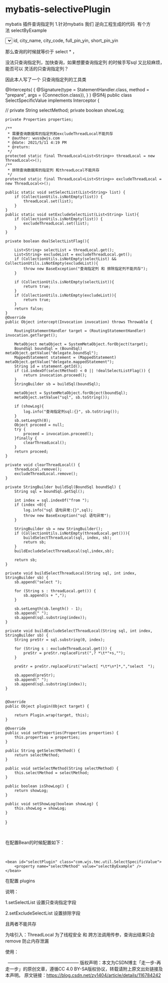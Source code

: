 # mybatis-selectivePlugin
mybatis 插件查询指定列
1.针对mybatis 我们 逆向工程生成的代码  有个方法 selectByExample 
 

<select id="selectByExample" resultMap="BaseResultMap" parameterType="com.wuss.model.hotel.HotelCityInfoCriteria" >
    <!--
     WARNING -  该映射文件为自动生成, 请勿修改.
    -->
    select
    <if test="distinct" >
      distinct
    </if>
    <include refid="Base_Column_List" />
    from hotel_city_info
    <if test="_parameter != null" >
      <include refid="Example_Where_Clause" />
    </if>
    <if test="orderByClause != null" >
      order by ${orderByClause}
    </if>
    <if test="limit != 0 " >
       limit ${start} , ${limit}
    </if>
  </select>
 
  <sql id="Base_Column_List" >
    <!--
     WARNING -  该映射文件为自动生成, 请勿修改.
    -->
    id, city_name, city_code, full_pin_yin, short_pin_yin
  </sql>
 

那么查询的时候就等价于 select * ，

没法只查询指定列，加快查询，如果想要查询指定列 的时候手写sql 又比较麻烦，能否可以 灵活的只查询指定列？

因此本人写了一个 只查询指定列的工具类

@Intercepts(
        {
                @Signature(type = StatementHandler.class, method = "prepare", args = {Connection.class}),
        }
)
@Slf4j
public class SelectSpecificValue implements Interceptor {
 
//
    private String selectMethod;
    private boolean showLog;
 
    private Properties properties;
 
    /**
     * 需要查询数据库的指定列和excludeThreadLocal不能共存
     * @author: wuss@wjs.com
     * @date: 2021/5/11 4:19 PM
     * @return:
     */
    protected static final ThreadLocal<List<String>> threadLocal = new ThreadLocal<>();
    /**
     * 排除查询数据库的指定列 和threadLocal不能共存
     */
    protected static final ThreadLocal<List<String>> excludeThreadLocal = new ThreadLocal<>();
 
    public static void setSelectList(List<String> list) {
        if (CollectionUtils.isNotEmpty(list)) {
            threadLocal.set(list);
        }
    }
    public static void setExcludeSelectList(List<String> list){
        if (CollectionUtils.isNotEmpty(list)) {
            excludeThreadLocal.set(list);
        }
    }
 
    private boolean dealSelectListFlag(){
 
        List<String> selectList = threadLocal.get();
        List<String> excludeList = excludeThreadLocal.get();
        if (CollectionUtils.isNotEmpty(selectList) && CollectionUtils.isNotEmpty(excludeList)){
            throw new BaseException("查询指定列 和 排除指定列不能共存");
        }
 
        if (CollectionUtils.isNotEmpty(selectList)){
            return true;
        }
        if (CollectionUtils.isNotEmpty(excludeList)){
            return true;
        }
        return false;
    }
    @Override
    public Object intercept(Invocation invocation) throws Throwable {
 
        RoutingStatementHandler target = (RoutingStatementHandler) invocation.getTarget();
 
        MetaObject metaObject = SystemMetaObject.forObject(target);
        BoundSql boundSql = (BoundSql) metaObject.getValue("delegate.boundSql");
        MappedStatement statement = (MappedStatement) metaObject.getValue("delegate.mappedStatement");
        String id = statement.getId();
        if (id.indexOf(selectMethod) < 0 || !dealSelectListFlag()) {
            return invocation.proceed();
        }
        StringBuilder sb = buildSql(boundSql);
 
        metaObject = SystemMetaObject.forObject(boundSql);
        metaObject.setValue("sql", sb.toString());
 
        if (showLog){
            log.info("查询指定列sql:{}", sb.toString());
        }
        sb.setLength(0);
        Object proceed = null;
        try {
            proceed = invocation.proceed();
        }finally {
            clearThreadLocal();
        }
        return proceed;
    }
 
    private void clearThreadLocal() {
        threadLocal.remove();
        excludeThreadLocal.remove();
    }
 
    private StringBuilder buildSql(BoundSql boundSql) {
        String sql = boundSql.getSql();
 
        int index = sql.indexOf("from ");
        if (index <0){
            log.info("sql 语句异常:{}",sql);
            throw new BaseException("sql 语句异常");
        }
 
        StringBuilder sb = new StringBuilder();
        if (CollectionUtils.isNotEmpty(threadLocal.get())){
            buildSelectThreadLocal(sql, index, sb);
            return sb;
        }
        buildExcludeSelectThreadLocal(sql,index,sb);
 
        return sb;
    }
 
    private void buildSelectThreadLocal(String sql, int index, StringBuilder sb) {
        sb.append("select ");
 
        for (String s : threadLocal.get()) {
            sb.append(s + ",");
        }
 
        sb.setLength(sb.length() - 1);
        sb.append(" ");
        sb.append(sql.substring(index));
    }
 
    private void buildExcludeSelectThreadLocal(String sql, int index, StringBuilder sb) {
        String preStr = sql.substring(0, index);
 
        for (String s : excludeThreadLocal.get()) {
            preStr = preStr.replaceFirst(",? *\t*"+s,"");
        }
 
        preStr = preStr.replaceFirst("select[ *\t*\n*]*,","select  ");
 
        sb.append(preStr);
        sb.append(" ");
        sb.append(sql.substring(index));
    }
 
 
    @Override
    public Object plugin(Object target) {
 
        return Plugin.wrap(target, this);
    }
 
    @Override
    public void setProperties(Properties properties) {
        this.properties = properties;
    }
 
    public String getSelectMethod() {
        return selectMethod;
    }
 
    public void setSelectMethod(String selectMethod) {
        this.selectMethod = selectMethod;
    }
 
    public boolean isShowLog() {
        return showLog;
    }
 
    public void setShowLog(boolean showLog) {
        this.showLog = showLog;
    }
}
 

 

在配置Bean的时候配置如下：

 

	<bean id="selectPlugin" class="com.wjs.tmc.util.SelectSpecificValue">
		<property name="selectMethod" value="selectByExample" />
	</bean>
 在配置 plugins
 

说明：

1.setSelectList 设置只查询指定字段

2.setExcludeSelectList 设置排除字段

且两者不能共存

为啥引入：ThreadLocal 为了线程安全 和 跨方法调用传参，查询出结果只会 remove 防止内存泄漏

使用：



 
————————————————
版权声明：本文为CSDN博主「走一步-再走一步」的原创文章，遵循CC 4.0 BY-SA版权协议，转载请附上原文出处链接及本声明。
原文链接：https://blog.csdn.net/zy1404/article/details/116784242
